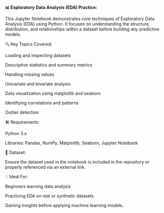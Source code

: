 **📊 Exploratory Data Analysis (EDA) Practice:**

This Jupyter Notebook demonstrates core techniques of Exploratory Data Analysis (EDA) using Python. It focuses on understanding the structure, distribution, and relationships within a dataset before building any predictive models.

🔍 Key Topics Covered:

Loading and inspecting datasets

Descriptive statistics and summary metrics

Handling missing values

Univariate and bivariate analysis

Data visualization using matplotlib and seaborn

Identifying correlations and patterns

Outlier detection

🛠 Requirements:

Python 3.x

Libraries: Pandas, NumPy, Matplotlib, Seaborn, Jupyter Notebook

📁 Dataset:

Ensure the dataset used in the notebook is included in the repository or properly referenced via an external link.

💡 Ideal For:

Beginners learning data analysis

Practicing EDA on real or synthetic datasets

Gaining insights before applying machine learning models.
